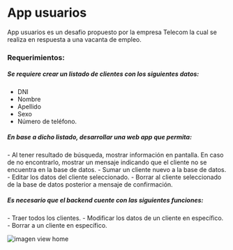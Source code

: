 <h1>App usuarios</h1> 
<p>
 App usuarios es un desafio propuesto por la empresa Telecom la cual se realiza en respuesta a una vacanta de empleo.
</p>
<h3>Requerimientos:</h3>

<h5>Se requiere crear un listado de clientes con los siguientes datos: </h5>

 - DNI
 - Nombre
 - Apellido
 - Sexo
 - Número de teléfono.
<h5>En base a dicho listado, desarrollar una web app que permita:</h5>
 - Al tener resultado de búsqueda, mostrar información en pantalla. En caso de no encontrarlo, mostrar un mensaje indicando que el cliente no se encuentra en la base de datos.
 - Sumar un cliente nuevo a la base de datos.
 - Editar los datos del cliente seleccionado.
 - Borrar al cliente seleccionado de la base de datos posterior a mensaje de confirmación.

<h5>Es necesario que el backend cuente con las siguientes funciones: </h5>
 - Traer todos los clientes.
 - Modificar los datos de un cliente en específico.
 - Borrar a un cliente en específico.

![imagen view home](https://ibb.co/80sh5Bp)




